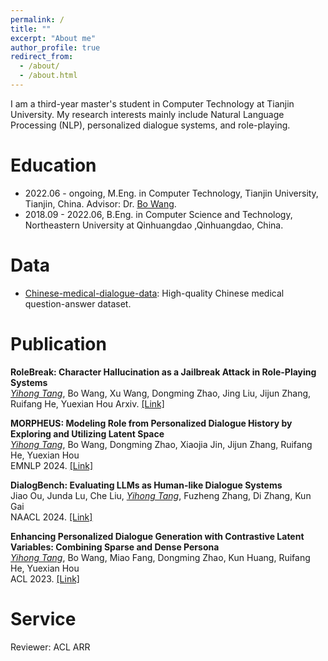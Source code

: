 ```yaml
---
permalink: /
title: ""
excerpt: "About me"
author_profile: true
redirect_from: 
  - /about/
  - /about.html
---
```


<!-- ## About Me -->
I am a third-year master's student in Computer Technology at Tianjin University. My research interests mainly include Natural Language Processing (NLP), personalized dialogue systems, and role-playing.


# Education
- 2022.06 - ongoing, M.Eng. in Computer Technology, Tianjin University, Tianjin, China. Advisor: Dr. [Bo Wang](https://cic.tju.edu.cn/faculty/wangbo/index.htm).
- 2018.09 - 2022.06, B.Eng. in Computer Science and Technology, Northeastern University at Qinhuangdao ,Qinhuangdao, China.

# Data
- [Chinese-medical-dialogue-data](https://github.com/Toyhom/Chinese-medical-dialogue-data): High-quality Chinese medical question-answer dataset.


# Publication

**RoleBreak: Character Hallucination as a Jailbreak Attack in Role-Playing Systems**  
*<ins>Yihong Tang</ins>*, Bo Wang, Xu Wang, Dongming Zhao, Jing Liu, Jijun Zhang, Ruifang He, Yuexian Hou
Arxiv. [[Link]](https://arxiv.org/pdf/2409.16727v1.pdf)

**MORPHEUS: Modeling Role from Personalized Dialogue History by Exploring and Utilizing Latent Space**  
*<ins>Yihong Tang</ins>*, Bo Wang, Dongming Zhao, Xiaojia Jin, Jijun Zhang, Ruifang He, Yuexian Hou  
EMNLP 2024. [[Link]](https://arxiv.org/pdf/2407.02345.pdf)

**DialogBench: Evaluating LLMs as Human-like Dialogue Systems**  
Jiao Ou, Junda Lu, Che Liu, *<ins>Yihong Tang</ins>*, Fuzheng Zhang, Di Zhang, Kun Gai  
NAACL 2024. [[Link]](https://aclanthology.org/2024.naacl-long.341)

**Enhancing Personalized Dialogue Generation with Contrastive Latent Variables: Combining Sparse and Dense Persona**  
*<ins>Yihong Tang</ins>*, Bo Wang, Miao Fang, Dongming Zhao, Kun Huang, Ruifang He, Yuexian Hou  
ACL 2023. [[Link]](https://aclanthology.org/2023.acl-long.299)


# Service
Reviewer: ACL ARR
